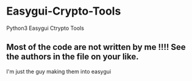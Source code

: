 # Easygui-Crypto-Tools
Python3 Easygui Ctrypto Tools

## Most of the code are not written by me !!!! See the authors in the file on your like.
I'm just the guy making them into easygui
